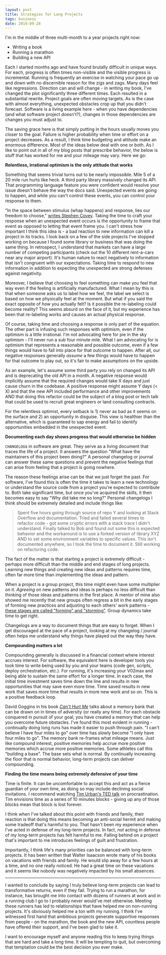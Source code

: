 ```yaml
---
layout: post
title: Strategies for Long Projects
tags: business
date: 2019-09-28
---
```


I'm in the middle of three multi-month to a year projects right now:

- Writing a book
- Running a marathon
- Building a new API

Each I started months ago and have found brutally difficult in unique ways. For each, progress is often times non-visible and the visible progress is incremental. Running is frequently an exercise in watching your pace go up and down with no discernible reason for the zigs and zags. Many days feel like regressions. Direction can and will change - in writing my book, I've changed the plot significantly three different times. Each resulted in a substantial rewrite. Project goals are often moving targets. As is the case with almost everything, unexpected obstacles crop up that you didn't forecast. Software is a living example here - when you have dependencies (and what software project doesn't?), changes in those dependencies are changes you must adjust to.

The saving grace here is that simply putting in the hours usually moves you closer to the goal. Failure is higher probability when time or effort on a project decreases. As a result, I think time budgeting and attitude make an enormous difference. Most of the ideas below deal with one or both. As I like to point out in all of my blog posts that prescribe behavior, the below is stuff that has worked for me and your mileage may vary. Here we go:

**Relentless, irrational optimism is the only attitude that works**

Something that seems trivial turns out to be nearly impossible. Mile 5 of a 20 mile run hurts like heck. A third party library massively changed its API. That programming language feature you were confident would resolve your issue doesn't behave the way the docs said. Unexpected events are going to happen, and while you can't control these events, you can control your response to them.

"In the space between stimulus (whap happens) and response, lies our freedom to choose," [writes Stephen Covey](https://www.goodreads.com/quotes/459654-in-the-space-between-stimulus-what-happens-and-how-we). Taking the time to craft your response when an unexpected event occurs is the opportunity to frame that event as opposed to letting that event frame you. I can't stress how important I think this idea is - a bad reaction to new information can kill a project in its tracks. I look back on a few of the side projects I've stopped working on because I found some library or business that was doing the same thing. In retrospect, I understand that markets can have a large number of competing participants (check out the 10 different rent-a-cars near any major airport). It's human nature to react negatively to information that isn't congruent with our expectations. Taking time to respond to new information in addition to expecting the unexpected are strong defenses against negativity.

Moreover, I believe that choosing to feel something can make you feel that way even if the feeling is artificially manufactured. What I mean by this is that when someone asks us to label how we feel, the label we select is based on how we physically feel at the moment. But what if you said the exact opposite of how you actually felt? Is it possible the re-labeling could become reality? This seems absurd on the face of it, but my experience has been that re-labeling works and causes an actual physical response. 

Of course, taking time and choosing a response is only part of the equation. The other part is infusing such responses with optimism, even if the optimism is a little irrational. I'm not advocating here for pie in the sky optimism - I'll never run a sub four minute mile. What I am advocating for is optimism that represents a reasonable and possible outcome, even if a few things would have to fall into place for that outcome to happen. After all, our negative responses generally *assume* a few things would have to happen for that outcome to play out, so it's fair to make assumptions on the upside.

As an example, let's assume some third party you rely on changed its API and is deprecating the old API in a month. A negative response would implicitly assume that the required changes would take X days and just cause churn in the codebase. A positive response might assume Y days (< X) and that the new API included performance and other improvements AND that doing this refactor could be the subject of a blog post or tech talk that could be used to recruit great engineers or land consulting contracts.

For the relentless optimist, every setback is 1) never as bad as it seems on the surface and 2) an opportunity in disguise. This view is healthier than the alternative, which is guaranteed to sap energy and fail to identify opportunities embedded in the unexpected event.

**Documenting each day shows progress that would otherwise be hidden**

`CHANGELOG`s in software are great. They serve as a living document that traces the life of a project. It answers the question "What have the maintainers of this project been doing?" A personal changelog or journal can answer these same questions and prevent the negative feelings that can arise from feeling that a project is going nowhere.

The reason these feelings arise can be that we just forget the past. For software, I've found this is often the time it takes to learn a new technology or understand the source code from a project you're expected to contribute to. Both take significant time, but once you've acquired the skills, it then becomes easy to say "Why did <taskX> take me so long?" Personal changelogs I think should be extremely detailed and include things like:

> Spent five hours going through source of repo Y and looking at Stack Overflow and documentation. Tried and failed several times to refactor code - got some cryptic errors with a stack trace I didn't understand. Finally talked to Bob and found out some this is expected behavior and the workaround is to use a forked version of library XYZ AND to set some environment variables to specific values. This isn't documented anywhere, so I took the time to document it. Still working on refactoring code.

The fact of the matter is that starting a project is extremely difficult - perhaps more difficult than the middle and end stages of long projects. Learning new things and creating new ideas and patterns requires time, often far more time than implementing the ideas and pattern.

When a project is a group project, this time might even have some multiplier on it. *Agreeing* on new patterns and ideas is perhaps no less difficult than thinking of those ideas and patterns in the first place. A mentor of mine also showed me recently that new groups often regress a bit in the early stages of forming new practices and adjusting to each others' work patterns - [these stages are called "forming" and "storming"](https://en.wikipedia.org/wiki/Tuckman%27s_stages_of_group_development). Group dynamics take time to get right.

Changelogs are a way to document things that are easy to forget. When I get discouraged at the pace of a project, looking at my changelog / journal often helps me understand why things have played out the way they have.

**Compounding matters a lot**

Compounding generally is discussed in a financial context where interest accrues interest. For software, the equivalent here is developer tools you took time to write being used by you and your teams (code gen, scripts, deploy orchestration, etc.). For running, it's increasing your V02max and being able to sustain the same effort for a longer time. In each case, the initial time investment saves time down the line and results in new opportunities that may save even more time. Time saved results in new work that saves more time that results in more new work and so on. This is a positive feedback loop.

David Goggins in his book [*Can't Hurt Me*](https://www.amazon.com/Cant-Hurt-Me-Master-Your/dp/1544512287) talks about a memory bank that can be drawn on in times of adversity (or really any time). For each obstacle conquered in pursuit of your goal, you have created a memory that can help you overcome future obstacles. I've found this most evident in running - continually doing long runs has made it easier to push through pain. "I can't believe I have four miles to go" over time has slowly become "I only have four miles to go". The memory bank re-frames what mileage means. Just like compound interest, positive memories help accrue more positive memories which accrue more positive memories. Some athletes call this "building a base". The base sets what is normal. By continually increasing the floor that is normal behavior, long-term projects can deliver compounding.

**Finding the time means being extremely defensive of your time**

Time is finite. It can be uncomfortable to accept this and act as a fierce guardian of your own time, as doing so may include declining social invitations. I recommend watching [Tim Urban's TED talk](https://www.youtube.com/watch?v=arj7oStGLkU) on procrastination. Tim envisions time as a series of 10 minutes blocks - giving up any of those blocks mean that block is lost forever.

I think when I've talked about this point with friends and family, their reaction is that doing this means becoming an anti-social hermit and making some tradeoff that's harmful to you. That hasn't been my experience when I've acted in defense of my long-term projects. In fact, *not* acting in defense of my long-term projects has felt harmful to me. Falling behind on a project that's important to me introduces feelings of guilt and frustration.

Importantly, I think life's many priorities can be balanced with long-term projects. It has been written that Walter Isaacson wrote many of his books on vacations with friends and family. He would slip away for a few hours at a time, and no one really noticed. He had a great time on these vacations and it seems like nobody was negatively impacted by his small absences. 

***

I wanted to conclude by saying I truly believe long-term projects can lead to transformative returns, even if they fail. Trying to run a marathon, for instance, has brought me into contact with dozens of runners at work and in a running club I go to I probably never would've met otherwise. Meeting these runners has led to relationships that have helped me on non-running projects. It's obviously helped me a ton with my running. I think I've witnessed first hand that ambitious projects generate supportive responses from people - on the marathon, the book and the new API, countless people have offered their support, and I've been glad to take it.

I want to encourage myself and anyone reading this to keep trying things that are hard and take a long time. It will be tempting to quit, but overcoming that temptation could be the best decision you ever make.
